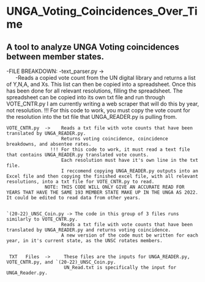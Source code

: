 # UNGA_Voting_Coincidences_Over_Time
## A tool to analyze UNGA Voting coincidences between member states.



-FILE BREAKDOWN:
    -text_parser.py ->   
&nbsp;&nbsp;&nbsp;&nbsp;&nbsp;&nbsp;-Reads a copied vote count from the UN digital library and returns a list of Y,N,A, and Xs. This list can then be copied into a spreadsheet.
                        Once this has been done for all relevant resolutions, filling the spreadsheet. The spreadsheet can be copied into its own txt file and run through VOTE_CNTR.py
                        I am currently writing a web scraper that will do this by year, not resolution. 
                    !!! For this code to work, you must copy the vote count for the resolution into the txt file that UNGA_READER.py is pulling from. 
                    
   
    VOTE_CNTR.py  ->    Reads a txt file with vote counts that have been translated by UNGA_READER.py. 
                        Returns voting coincidence, coincidence breakdowns, and absentee rates. 
                    !!! For this code to work, it must read a text file that contains UNGA_READER.py translated vote counts.
                        Each resolution must have it's own line in the txt file.
                        I reccomend copying UNGA_READER.py outputs into an Excel file and then copying the finished excel file, with all relevant resolutions, into a txt file for VOTE_CNTR.py to read.
                  NOTE: THIS CODE WILL ONLY GIVE AN ACCURATE READ FOR YEARS THAT HAVE THE SAME 193 MEMBER STATE MAKE UP IN THE UNGA AS 2022. It could be edited to read data from other years.  
                  
    
    `(20-22)_UNSC_Coin.py -> The code in this group of 3 files runs similarly to VOTE_CNTR.py.
                        Reads a txt file with vote counts that have been translated by UNGA_READER.py and returns voting coincidence.
                        A new version of the code must be written for each year, in it's current state, as the UNSC rotates members.
                        

     TXT   Files  ->     These files are the inputs for UNGA_READER.py, VOTE_CNTR.py, and `(20-22)_UNSC_Coin.py.  
                         UN_Read.txt is specifically the input for UNGA_Reader.py.
                         
                         
